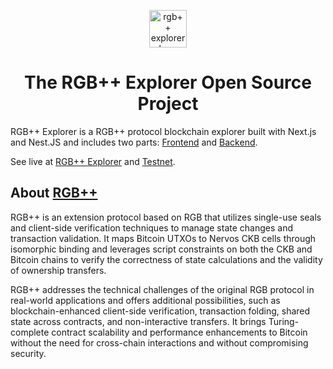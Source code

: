 <p align="center"><a href="https://explorer.rgbpp.io" target="_blank" rel="noopener noreferrer"><img height="60px" src="https://explorer.rgbpp.io/logo.svg" alt="rgb++ explorer logo"></a></p>

<h1 align="center">The RGB++ Explorer Open Source Project</h1>

RGB++ Explorer is a RGB++ protocol blockchain explorer built with Next.js and Nest.JS and includes two parts: [Frontend](./frontend) and [Backend](./backend).

See live at [RGB++ Explorer](https://explorer.rgbpp.io) and [Testnet](https://testnet.explorer.rgbpp.io).

## About [RGB++](https://www.rgbppfans.com/)
RGB++ is an extension protocol based on RGB that utilizes single-use seals and client-side verification techniques to manage state changes and transaction validation. It maps Bitcoin UTXOs to Nervos CKB cells through isomorphic binding and leverages script constraints on both the CKB and Bitcoin chains to verify the correctness of state calculations and the validity of ownership transfers.

RGB++ addresses the technical challenges of the original RGB protocol in real-world applications and offers additional possibilities, such as blockchain-enhanced client-side verification, transaction folding, shared state across contracts, and non-interactive transfers. It brings Turing-complete contract scalability and performance enhancements to Bitcoin without the need for cross-chain interactions and without compromising security.

